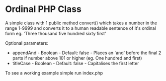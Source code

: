 Ordinal PHP Class
=================

A simple class with 1 public method convert() which takes a number in the range 1-9999 and converts it to a human readable sentence of it's ordinal form eg. 'Three thousand five hundred sixty first' 

Optional parameters:
* appendAnd - Boolean - Default: false - Places an 'and' before the final 2 parts if number above 101 or higher (eg. One hundred and first)
* titleCase - Boolean - Default: false - Capitalises the first letter

To see a working example simple run index.php 

